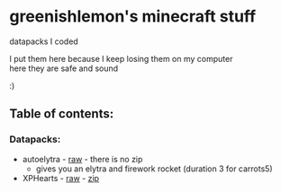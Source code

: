 # greenishlemon's minecraft stuff
datapacks I coded

I put them here because I keep losing them on my computer\
here they are safe and sound

:)


## Table of contents:
### Datapacks:
- autoelytra - [raw](./raw%20datapacks/autoelytra) - there is no zip
    - gives you an elytra and firework rocket (duration 3 for carrots5)
- XPHearts - [raw](./raw%20datapacks/xp_heart) - [zip](./zipped%20datapacks/xpHearts.zip)
